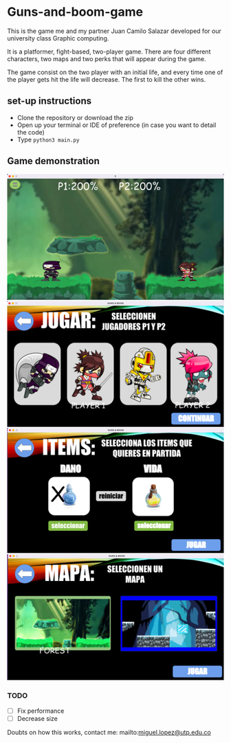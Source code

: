 # Guns-and-boom-game

This is the game me and my partner Juan Camilo Salazar developed for our university class Graphic computing.

It is a platformer, fight-based, two-player game. There are four different characters, two maps and two perks that will appear during the game.

The game consist on the two player with an initial life, and every time one of the player gets hit the life will decrease. The first to kill the other wins.

## set-up instructions

- Clone the repository or download the zip
- Open up your terminal or IDE of preference (in case you want to detail the code)
- Type `python3 main.py`

## Game demonstration

![Play scene](https://github.com/MiguelALF12/Guns-and-boom-game/blob/c8460d7b61c3cdace605008233f61360bf87af32/presentationImages/play.png)
![Select character](https://github.com/MiguelALF12/Guns-and-boom-game/blob/c8460d7b61c3cdace605008233f61360bf87af32/presentationImages/selectCharacter.png)
![Select map](https://github.com/MiguelALF12/Guns-and-boom-game/blob/c8460d7b61c3cdace605008233f61360bf87af32/presentationImages/selectItems.png)
![Select potion](https://github.com/MiguelALF12/Guns-and-boom-game/blob/c8460d7b61c3cdace605008233f61360bf87af32/presentationImages/selectMap.png)

### TODO
- [ ] Fix performance
- [ ] Decrease size

Doubts on how this works, contact me: mailto:miguel.lopez@utp.edu.co


